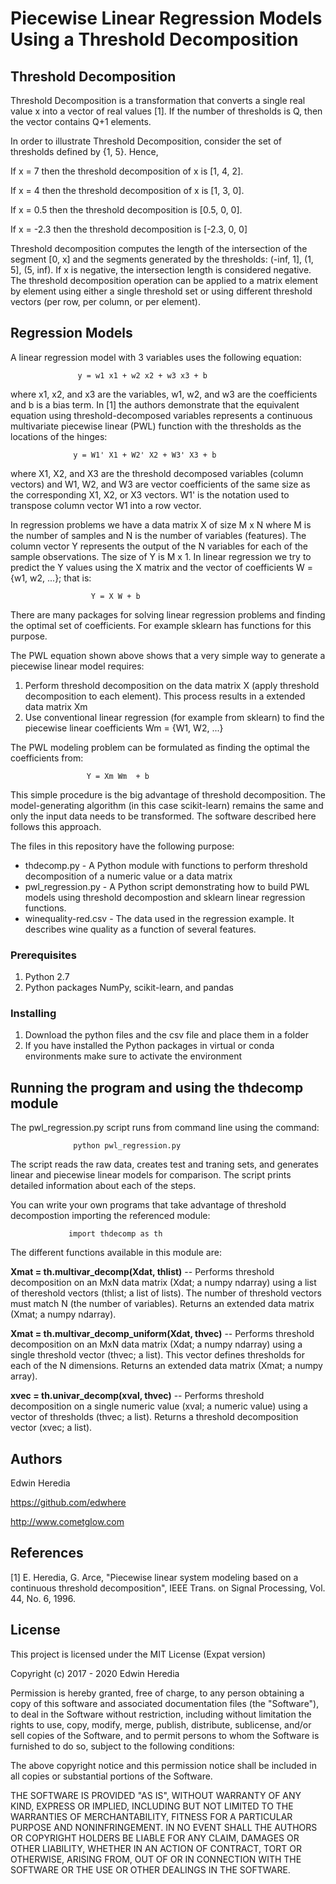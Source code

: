 # Piecewise Linear Regression Models Using a Threshold Decomposition

## Threshold Decomposition

Threshold Decomposition is a transformation that converts a single real value x 
into a vector of real values [1]. If the number of thresholds is Q, then the vector contains Q+1 elements. 

In order to illustrate Threshold Decomposition, consider the set of thresholds defined by {1, 5}. Hence,  

If x = 7 then the threshold decomposition of x is [1, 4, 2].

If x = 4 then the threshold decomposition of x is [1, 3, 0].

If x = 0.5 then the threshold decomposition is [0.5, 0, 0].

If x = -2.3 then the threshold decomposition is [-2.3, 0, 0]

Threshold decomposition computes the length of the intersection of the segment [0, x] and the segments
generated by the thresholds: (-inf, 1], (1, 5], (5, inf). If x is negative, the intersection length is considered
negative. The threshold decomposition operation can be applied to a matrix element by element using either a single
threshold set or using different threshold vectors (per row, per column, or per element).

## Regression Models

A linear regression model with 3 variables uses the following equation: 

                   y = w1 x1 + w2 x2 + w3 x3 + b
                   
where x1, x2, and x3 are the variables, w1, w2, and w3 are the coefficients and b is a bias term. In [1] the authors 
demonstrate that the equivalent equation using threshold-decomposed 
variables represents a continuous multivariate piecewise linear (PWL) function with the
thresholds as the locations of the hinges:

                  y = W1' X1 + W2' X2 + W3' X3 + b
                  
where X1, X2, and X3 are the threshold decomposed variables (column vectors) and W1, W2, and W3 are vector 
coefficients of the same size as the corresponding X1, X2, or X3 vectors. W1' is the notation used to transpose 
column vector W1 into a row vector. 

In regression problems we have a data matrix X of size M x N where M is the number of samples and N is the number 
of variables (features). The column vector Y represents the output of the N variables 
for each of the sample observations. The size of Y is M x 1. In linear 
regression we try to predict the Y values using the X matrix and the vector of coefficients W = {w1, w2, ...}; that is:

                      Y = X W + b
 
There are many packages for solving linear regression problems and finding the optimal set of coefficients. For
example sklearn has functions for this purpose. 

The PWL equation shown above shows that a very simple way to generate a piecewise linear model requires: 

1) Perform threshold decomposition on the data matrix X (apply threshold decomposition to each element). 
This process results in a extended data matrix Xm
2) Use conventional linear regression (for example from sklearn) to find the piecewise linear coefficients 
Wm = {W1, W2, ...}

The PWL modeling problem can be formulated as finding the optimal the coefficients from:

                     Y = Xm Wm  + b

This simple procedure is the big advantage of threshold decomposition. 
The model-generating algorithm (in this case scikit-learn) remains the same and only the
input data needs to be transformed. The software described here follows this approach.

The files in this repository have the following purpose: 

- thdecomp.py  -  A Python module with functions to perform threshold decomposition of a numeric value or a data matrix
- pwl_regression.py  -  A Python script demonstrating how to build PWL models using threshold decompostion and sklearn
linear regression functions.
- winequality-red.csv  -  The data used in the regression example. It describes wine quality as a function of
several features.

### Prerequisites

1. Python 2.7
2. Python packages NumPy, scikit-learn, and pandas

### Installing

1. Download the python files and the csv file and place them in a folder
2. If you have installed the Python packages in virtual or conda environments make sure to activate the environment

## Running the program and using the thdecomp module

The pwl_regression.py script runs from command line using the command:

                  python pwl_regression.py
                  
The script reads the raw data, creates test and traning sets, and generates linear and piecewise linear models 
for comparison. The script prints detailed information about each of the steps.

You can write your own programs that take advantage of threshold decompostion importing the referenced module: 

                 import thdecomp as th

The different functions available in this module are:

**Xmat = th.multivar_decomp(Xdat, thlist)**  -- Performs threshold decomposition on an MxN data matrix (Xdat; a 
numpy ndarray) using a list of thereshold vectors (thlist; a list of lists). The number of threshold vectors 
must match N (the number of variables). Returns an extended data matrix (Xmat; a numpy ndarray).

**Xmat = th.multivar_decomp_uniform(Xdat, thvec)** -- Performs threshold decomposition on an MxN data matrix 
(Xdat; a numpy ndarray) 
using a single threshold vector (thvec; a list). This vector defines thresholds for each of the N dimensions. 
Returns an extended data matrix (Xmat; a numpy array).

**xvec = th.univar_decomp(xval, thvec)** -- Performs threshold decomposition on a single numeric 
value (xval; a numeric value) using a
vector of thresholds (thvec; a list). Returns a threshold decomposition vector (xvec; a list).

## Authors

Edwin Heredia 

https://github.com/edwhere

http://www.cometglow.com

## References

[1] E. Heredia, G. Arce, "Piecewise linear system modeling based on a continuous threshold decomposition", IEEE 
Trans. on Signal Processing, Vol. 44, No. 6, 1996.


## License

This project is licensed under the MIT License (Expat version)

Copyright (c) 2017 - 2020 Edwin Heredia
 
 Permission is hereby granted, free of charge, to any person obtaining a copy of this software and associated 
 documentation files (the "Software"), to deal in the Software without restriction, including without limitation 
 the rights to use, copy, modify, merge, publish, distribute, sublicense, and/or sell copies of the Software, and 
 to permit persons to whom the Software is furnished to do so, subject to the following conditions:
 
 The above copyright notice and this permission notice shall be included in all copies or substantial portions 
 of the Software.
 
 THE SOFTWARE IS PROVIDED "AS IS", WITHOUT WARRANTY OF ANY KIND, EXPRESS OR IMPLIED, INCLUDING BUT NOT LIMITED 
 TO THE WARRANTIES OF MERCHANTABILITY, FITNESS FOR A PARTICULAR PURPOSE AND NONINFRINGEMENT. IN NO EVENT SHALL 
 THE AUTHORS OR COPYRIGHT HOLDERS BE LIABLE FOR ANY CLAIM, DAMAGES OR OTHER LIABILITY, WHETHER IN AN ACTION OF 
 CONTRACT, TORT OR OTHERWISE, ARISING FROM, OUT OF OR IN CONNECTION WITH THE SOFTWARE OR THE USE OR OTHER 
 DEALINGS IN THE SOFTWARE.





